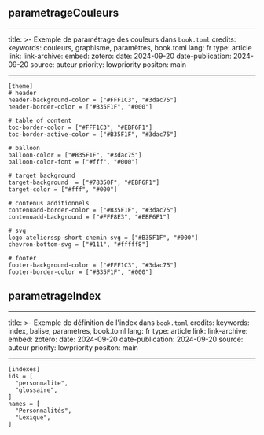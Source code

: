 
## parametrageCouleurs

---
title: >-
   Exemple de paramétrage des couleurs dans `book.toml`
credits:
keywords: couleurs, graphisme, paramètres, book.toml
lang: fr
type: article
link:
link-archive:
embed:
zotero:
date: 2024-09-20
date-publication: 2024-09-20
source: auteur
priority: lowpriority
positon: main

---

```
[theme]
# header
header-background-color = ["#FFF1C3", "#3dac75"]
header-border-color = ["#B35F1F", "#000"]

# table of content
toc-border-color = ["#FFF1C3", "#EBF6F1"]
toc-border-active-color = ["#B35F1F", "#3dac75"]

# balloon
balloon-color = ["#B35F1F", "#3dac75"]
balloon-color-font = ["#fff", "#000"]

# target background
target-background  = ["#78350F", "#EBF6F1"]
target-color = ["#fff", "#000"]

# contenus additionnels
contenuadd-border-color = ["#B35F1F", "#3dac75"]
contenuadd-background = ["#FFF8E3", "#EBF6F1"]

# svg
logo-atelierssp-short-chemin-svg = ["#B35F1F", "#000"]
chevron-bottom-svg = ["#111", "#fffff8"]

# footer
footer-background-color = ["#FFF1C3", "#3dac75"]
footer-border-color = ["#B35F1F", "#000"]
```

## parametrageIndex

---
title: >-
   Exemple de définition de l'index dans `book.toml`
credits:
keywords: index, balise, paramètres, book.toml
lang: fr
type: article
link:
link-archive:
embed:
zotero:
date: 2024-09-20
date-publication: 2024-09-20
source: auteur
priority: lowpriority
positon: main

---

```
[indexes]
ids = [
  "personnalite",
  "glossaire",
]
names = [
  "Personnalités",
  "Lexique",
]

```
